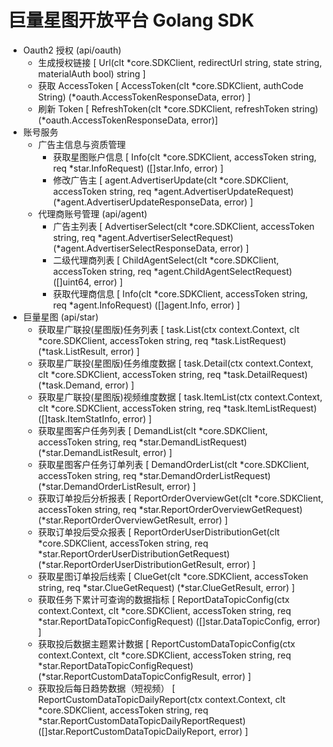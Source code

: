 # 巨量星图开放平台 Golang SDK

- Oauth2 授权 (api/oauth)
  - 生成授权链接 [ Url(clt *core.SDKClient, redirectUrl string, state string, materialAuth bool) string ]
  - 获取 AccessToken [ AccessToken(clt *core.SDKClient, authCode String) (*oauth.AccessTokenResponseData, error) ]
  - 刷新 Token [ RefreshToken(clt *core.SDKClient, refreshToken string) (*oauth.AccessTokenResponseData, error)]
- 账号服务
  - 广告主信息与资质管理
    - 获取星图账户信息 [ Info(clt *core.SDKClient, accessToken string, req *star.InfoRequest) ([]star.Info, error) ]
    - 修改广告主 [ agent.AdvertiserUpdate(clt *core.SDKClient, accessToken string, req *agent.AdvertiserUpdateRequest) (*agent.AdvertiserUpdateResponseData, error) ]
  - 代理商账号管理 (api/agent)
    - 广告主列表 [ AdvertiserSelect(clt *core.SDKClient, accessToken string, req *agent.AdvertiserSelectRequest) (*agent.AdvertiserSelectResponseData, error) ]
    - 二级代理商列表 [ ChildAgentSelect(clt *core.SDKClient, accessToken string, req *agent.ChildAgentSelectRequest) ([]uint64, error) ]
    - 获取代理商信息 [ Info(clt *core.SDKClient, accessToken string, req *agent.InfoRequest) ([]agent.Info, error) ]
- 巨量星图 (api/star)
  - 获取星广联投(星图版)任务列表 [ task.List(ctx context.Context, clt *core.SDKClient, accessToken string, req *task.ListRequest) (*task.ListResult, error) ]
  - 获取星广联投(星图版)任务维度数据 [ task.Detail(ctx context.Context, clt *core.SDKClient, accessToken string, req *task.DetailRequest) (*task.Demand, error) ]
  - 获取星广联投(星图版)视频维度数据 [ task.ItemList(ctx context.Context, clt *core.SDKClient, accessToken string, req *task.ItemListRequest) ([]task.ItemStatInfo, error)  ]
  - 获取星图客户任务列表 [ DemandList(clt *core.SDKClient, accessToken string, req *star.DemandListRequest) (*star.DemandListResult, error) ]
  - 获取星图客户任务订单列表 [ DemandOrderList(clt *core.SDKClient, accessToken string, req *star.DemandOrderListRequest) (*star.DemandOrderListResult, error) ]
  - 获取订单投后分析报表 [ ReportOrderOverviewGet(clt *core.SDKClient, accessToken string, req *star.ReportOrderOverviewGetRequest) (*star.ReportOrderOverviewGetResult, error) ]
  - 获取订单投后受众报表 [ ReportOrderUserDistributionGet(clt *core.SDKClient, accessToken string, req *star.ReportOrderUserDistributionGetRequest) (*star.ReportOrderUserDistributionGetResult, error) ]
  - 获取星图订单投后线索 [ ClueGet(clt *core.SDKClient, accessToken string, req *star.ClueGetRequest) (*star.ClueGetResult, error) ]
  - 获取任务下累计可查询的数据指标 [ ReportDataTopicConfig(ctx context.Context, clt *core.SDKClient, accessToken string, req *star.ReportDataTopicConfigRequest) ([]star.DataTopicConfig, error) ]
  - 获取投后数据主题累计数据 [ ReportCustomDataTopicConfig(ctx context.Context, clt *core.SDKClient, accessToken string, req *star.ReportDataTopicConfigRequest) (*star.ReportCustomDataTopicConfigResult, error) ]
  - 获取投后每日趋势数据（短视频） [ ReportCustomDataTopicDailyReport(ctx context.Context, clt *core.SDKClient, accessToken string, req *star.ReportCustomDataTopicDailyReportRequest) ([]star.ReportCustomDataTopicDailyReport, error) ]
